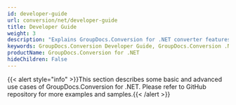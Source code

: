 ```yaml
---
id: developer-guide
url: conversion/net/developer-guide
title: Developer Guide
weight: 3
description: "Explains GroupDocs.Conversion for .NET converter features and shows how to convert PDF, Word, Excel, PowerPoint documents, PNG, JPG images and other formats inside your .NET applications"
keywords: GroupDocs.Conversion Developer Guide, GroupDocs.Conversion .NET Developer Guide, GroupDocs.Conversion Developer Guide C#, Using GroupDocs.Conversion for .NET, GroupDocs.Conversion for .NET use cases
productName: GroupDocs.Conversion for .NET
hideChildren: False
---
```

{{< alert style="info" >}}This section describes some basic and advanced use cases of GroupDocs.Conversion for .NET. Please refer to GitHub repository for more examples and samples.{{< /alert >}}
